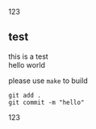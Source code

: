 123

## test

this is a test<br>
hello world

please use ``make`` to build<br>

```
git add .
git commit -m "hello"

```
123